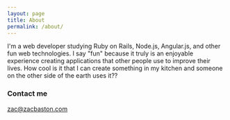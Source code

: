 ```yaml
---
layout: page
title: About
permalink: /about/
---
```


I'm a web developer studying Ruby on Rails, Node.js, Angular.js, and other fun web technologies.  I say "fun" because it truly is an enjoyable experience creating applications that other people use to improve their lives.  How cool is it that I can create something in my kitchen and someone on the other side of the earth uses it??

### Contact me

[zac@zacbaston.com](mailto:zac@zacbaston.com)
